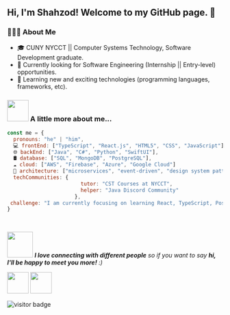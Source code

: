 <h2> Hi, I'm Shahzod! Welcome to my GitHub page. 👋 </h2>

<h3> 👨🏻‍💻 About Me </h3>

- 🎓 CUNY NYCCT || Computer Systems Technology, Software Development graduate.
- 🔭 Currently looking for Software Engineering (Internship || Entry-level) opportunities.
- 🤔 Learning new and exciting technologies (programming languages, frameworks, etc). 

### <img src="https://media.giphy.com/media/VgCDAzcKvsR6OM0uWg/giphy.gif" width="50"> A little more about me...
```javascript
const me = {
  pronouns: "he" | "him",
  💻 frontEnd: ["TypeScript", "React.js", "HTML5", "CSS", "JavaScript"],
  🌐 backEnd: ["Java", "C#", "Python", "SwiftUI"],
  🛢 database: ["SQL", "MongoDB", "PostgreSQL"],
  ☁️ cloud: ["AWS", "Firebase", "Azure", "Google Cloud"]
  📐 architecture: ["microservices", "event-driven", "design system pattern", "object oriented design"],
  techCommunities: {
                        tutor: "CST Courses at NYCCT",
                        helper: "Java Discord Community"
                      },
 challenge: "I am currently focusing on learning React, TypeScript, PostgreSQL and GraphQL"
}
```
<br>

<img src="https://media.giphy.com/media/LnQjpWaON8nhr21vNW/giphy.gif" width="60"> <em><b>I love connecting with different people</b> so if you want to say <b>hi, I'll be happy to meet you more!</b> :)</em>
<p>
<a href="https://www.linkedin.com/in/shahzodraufov/" rel="noopener noreferrer" target="_blank"><img src="https://cdn1.iconfinder.com/data/icons/logotypes/32/square-linkedin-256.png" width="50"/></a>
<a href="mailto:shahzodraufov@gmail.com" rel="noopener noreferrer" target="_blank"><img src="https://cdn1.iconfinder.com/data/icons/google-new-logos-1/32/gmail_new_logo-256.png"  width="50"/></a>
</p>

<img src="https://visitor-badge.glitch.me/badge?page_id=shahzodr" alt="visitor badge"/>

